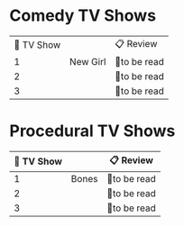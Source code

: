 # Comedy TV Shows

|            |          |              |
| ---------- | -------- | ------------ |
| 📖 TV Show |          | 📋 Review    |
| 1          | New Girl | 📘to be read |
| 2          |          | 📘to be read |
| 3          |          | 📘to be read |

# Procedural TV Shows

| 📖 TV Show |       | 📋 Review    |
| ---------- | ----- | ------------ |
| 1          | Bones | 📘to be read |
| 2          |       | 📘to be read |
| 3          |       | 📘to be read |
